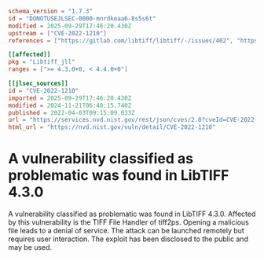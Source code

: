 ```toml
schema_version = "1.7.3"
id = "DONOTUSEJLSEC-0000-mnrdkeaa6-8s5s6t"
modified = 2025-09-29T17:46:20.430Z
upstream = ["CVE-2022-1210"]
references = ["https://gitlab.com/libtiff/libtiff/-/issues/402", "https://gitlab.com/libtiff/libtiff/uploads/c3da94e53cf1e1e8e6d4d3780dc8c42f/example.tiff", "https://security.gentoo.org/glsa/202210-10", "https://security.netapp.com/advisory/ntap-20220513-0005/", "https://vuldb.com/?id.196363", "https://gitlab.com/libtiff/libtiff/-/issues/402", "https://gitlab.com/libtiff/libtiff/uploads/c3da94e53cf1e1e8e6d4d3780dc8c42f/example.tiff", "https://security.gentoo.org/glsa/202210-10", "https://security.netapp.com/advisory/ntap-20220513-0005/", "https://vuldb.com/?id.196363"]

[[affected]]
pkg = "Libtiff_jll"
ranges = [">= 4.3.0+0, < 4.4.0+0"]

[[jlsec_sources]]
id = "CVE-2022-1210"
imported = 2025-09-29T17:46:20.430Z
modified = 2024-11-21T06:40:15.740Z
published = 2022-04-03T09:15:09.033Z
url = "https://services.nvd.nist.gov/rest/json/cves/2.0?cveId=CVE-2022-1210"
html_url = "https://nvd.nist.gov/vuln/detail/CVE-2022-1210"
```

# A vulnerability classified as problematic was found in LibTIFF 4.3.0

A vulnerability classified as problematic was found in LibTIFF 4.3.0. Affected by this vulnerability is the TIFF File Handler of tiff2ps. Opening a malicious file leads to a denial of service. The attack can be launched remotely but requires user interaction. The exploit has been disclosed to the public and may be used.

